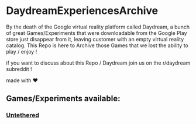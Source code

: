 # DaydreamExperiencesArchive
By the death of the Google virtual reality platform called Daydream, a bunch of great Games/Experiments that were downloadable from the Google Play store just disappear from it, leaving customer with an empty virtual reality catalog. This Repo is here to Archive those Games that we lost the ability to play / enjoy !

if you want to discuss about this Repo / Daydream join us on the r/daydream subreddit !

made with ❤️

## Games/Experiments available:
### [Untethered](https://github.com/nnnzo/DaydreamExperiencesArchive/releases/tag/v1.0.1rc3)
